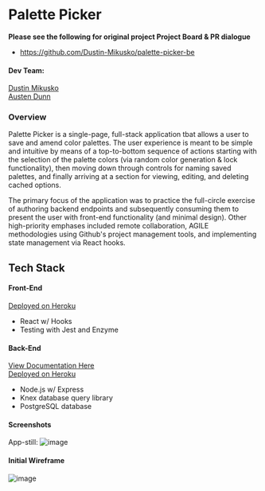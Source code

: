 # Palette Picker

**Please see the following for original project Project Board & PR dialogue**
- https://github.com/Dustin-Mikusko/palette-picker-be

#### Dev Team:
[Dustin Mikusko](https://github.com/Dustin-Mikusko)<br>
[Austen Dunn](https://github.com/Dunn-Austen)

### Overview
Palette Picker is a single-page, full-stack application tbat allows a user to save and amend color palettes. The user experience is meant to be simple and intuitive by means of a top-to-bottom sequence of actions starting with the selection of the palette colors (via random color generation & lock functionality), then moving down through controls for naming saved palettes, and finally arriving at a section for viewing, editing, and deleting cached options. 

The primary focus of the application was to practice the full-circle exercise of authoring backend endpoints and subsequently consuming them to present the user with front-end functionality (and minimal design). Other high-priority emphases included remote collaboration, AGILE methodologies using Github's project management tools, and implementing state management via React hooks.

## Tech Stack
#### Front-End
[Deployed on Heroku](https://palette-picker-fe-1908.herokuapp.com/)
* React w/ Hooks
* Testing with Jest and Enzyme

#### Back-End
[View Documentation Here](https://github.com/Dustin-Mikusko/palette-picker-be)<br>
[Deployed on Heroku](https://palette-picker-1908.herokuapp.com)

* Node.js w/ Express
* Knex database query library
* PostgreSQL database

#### Screenshots
App-still:
![image](https://user-images.githubusercontent.com/42498559/74444733-88486a80-4e32-11ea-9b71-81a6ab8cdaef.png)

#### Initial Wireframe

![image](https://user-images.githubusercontent.com/42498559/74444577-520aeb00-4e32-11ea-91b7-121980ab6f1a.png)
